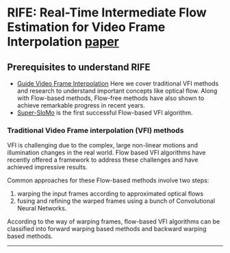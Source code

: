 # RIFE: Real-Time Intermediate Flow Estimation for Video Frame Interpolation [paper](https://arxiv.org/abs/2011.06294)

## Prerequisites to understand RIFE
* [Guide Video Frame Interpolation](https://hxcyon.github.io/Guide-to-Video-Frame-Interpolation-Research/) Here we cover traditional VFI methods and research to understand important concepts like optical flow. Along with Flow-based methods, Flow-free methods have also shown to achieve remarkable progress in recent years. 
* [Super-SloMo](https://hxcyon.github.io/Super-SloMo-High-Quality-Estimation-of-Multiple-Intermediate-Frames-For-Video-Interpolation/) is the first successful Flow-based VFI algorithm. 

### Traditional Video Frame interpolation (VFI) methods 
VFI is challenging due to the complex, large non-linear motions and illumination changes in the real world. Flow based VFI algorithms have recently offered a framework to address these challenges and have achieved impressive results.

Common approaches for these Flow-based methods involve two steps: 
1. warping the input frames according to approximated optical flows
2. fusing and refining the warped frames using a bunch of Convolutional Neural Networks. 

According to the way of warping frames, flow-based VFI algorithms can be classified into forward warping based methods and backward warping based methods. 

---

